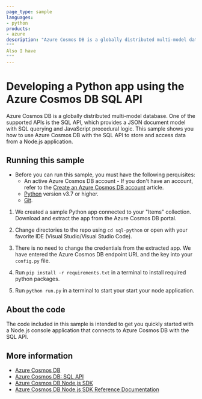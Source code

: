 ```yaml
---
page_type: sample
languages:
- python
products:
- azure
description: "Azure Cosmos DB is a globally distributed multi-model database."
"""
Also I have
"""
---
```


# Developing a Python app using the Azure Cosmos DB SQL API
Azure Cosmos DB is a globally distributed multi-model database. One of the supported APIs is the SQL API, which provides a JSON document model with SQL querying and JavaScript procedural logic. This sample shows you how to use Azure Cosmos DB with the SQL API to store and access data from a Node.js application.

## Running this sample
* Before you can run this sample, you must have the following perquisites:
	* An active Azure Cosmos DB account - If you don't have an account, refer to the [Create an Azure Cosmos DB account](https://learn.microsoft.com/azure/cosmos-db/nosql/quickstart-python?tabs=azure-portal%2Cpasswordless%2Cwindows%2Csign-in-azure-cli%2Csync) article.
	* [Python](https://www.python.org/downloads/) version v3.7 or higher.
	* [Git](http://git-scm.com/).


1. We created a sample Python app connected to your "Items" collection. Download and extract the app from the Azure Cosmos DB portal.

2. Change directories to the repo using `cd sql-python` or open with your favorite IDE (Visual Studio/Visual Studio Code).  

3. There is no need to change the credentials from the extracted app.  We have entered the Azure Cosmos DB endpoint URL and the key into your `config.py` file.

4. Run `pip install -r requirements.txt` in a terminal to install required python packages.
 
5. Run `python run.py` in a terminal to start your start your node application.

## About the code
The code included in this sample is intended to get you quickly started with a Node.js console application that connects to Azure Cosmos DB with the SQL API.

## More information

- [Azure Cosmos DB](https://docs.microsoft.com/azure/cosmos-db/introduction)
- [Azure Cosmos DB: SQL API](https://docs.microsoft.com/en-us/azure/cosmos-db/sql-api-introduction)
- [Azure Cosmos DB Node.js SDK](https://docs.microsoft.com/en-us/azure/cosmos-db/sql-api-sdk-node)
- [Azure Cosmos DB Node.js SDK Reference Documentation](http://azure.github.io/azure-documentdb-node/)
